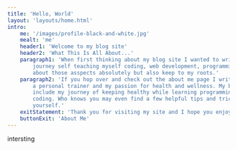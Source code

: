 ```yaml
---
title: 'Hello, World'
layout: 'layouts/home.html'
intro:
    me: '/images/profile-black-and-white.jpg'
    mealt: 'me'
    header1: 'Welcome to my blog site'
    header2: 'What This Is All About...'
    paragraph1: 'When first thinking about my blog site I wanted to write about my
        journey self teaching myself coding, web development, programming etc. But, after some thinking I decided a different route. This blog will be
        about those asspects absolutely but also keep to my roots.'
    paragraph2: 'If you hop over and check out the about me page I write about my time as
        a personal trainer and my passion for health and wellness. My blog will
        include my journey of keeping healthy while learning programming and
        coding. Who knows you may even find a few helpful tips and tricks for
        yourself.'
    exitStatement: 'Thank you for visiting my site and I hope you enjoy it!'
    buttonExit: 'About Me'
---
```


intersting